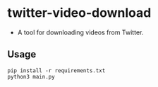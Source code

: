 # twitter-video-download
- A tool for downloading videos from Twitter.

## Usage
```
pip install -r requirements.txt
python3 main.py
```
